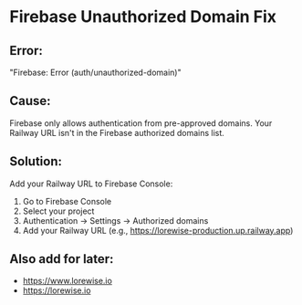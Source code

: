 # Firebase Unauthorized Domain Fix

## Error:
"Firebase: Error (auth/unauthorized-domain)"

## Cause:
Firebase only allows authentication from pre-approved domains.
Your Railway URL isn't in the Firebase authorized domains list.

## Solution:
Add your Railway URL to Firebase Console:
1. Go to Firebase Console
2. Select your project
3. Authentication → Settings → Authorized domains
4. Add your Railway URL (e.g., https://lorewise-production.up.railway.app)

## Also add for later:
- https://www.lorewise.io
- https://lorewise.io
